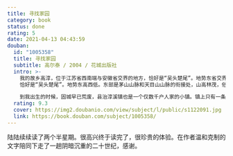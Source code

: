 ```yaml
---
title: 寻找家园
category: book
status: done
rating: 5
date: 2021-04-13 04:43:59
douban:
  id: "1005358"
  title: 寻找家园
  subtitle: 高尔泰 / 2004 / 花城出版社
  intro: >-
    我的故乡高淳，位于江苏省西南端与安徽省交界的地方，恰好是“吴头楚尾”。地势东省交界的寺主，
    恰好是“吴头楚尾”。地势东高西低。东部是茅山山脉和天目山山脉的衔接处，山高林茂，俗称“山乡”；西部为丹阳湖、石臼湖、小南湖三湖所环绕，溪河交错，苇岸无穷，俗称“圩乡”。最早的县治固城始建于公元前五四一年，比楚威王筑石头城置金陵邑（前三三三年）还早二百来年，可称古邑。

    到我出生的时候，固城早已荒废，县治淳溪镇也是一个仅数千户人家的小镇。镇上只有一条三米多宽、青石板铺面的弯曲小街，俗称老街。……
  rating: 9.3
  cover: https://img2.doubanio.com/view/subject/l/public/s1122091.jpg
  link: https://book.douban.com/subject/1005358/
---
```


陆陆续续读了两个半星期。很高兴终于读完了，很珍贵的体验。在作者温和克制的文字陪同下走了一趟阴暗沉重的二十世纪，感谢。